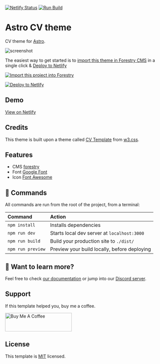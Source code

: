 [![Netlify Status](https://api.netlify.com/api/v1/badges/331f0f5c-d362-45b6-aee2-2965d3ce448e/deploy-status)](https://app.netlify.com/sites/astro-cv-theme/deploys) [![Run Build](https://github.com/dofbi/astro-cv-theme/actions/workflows/build-test.yml/badge.svg)](https://github.com/dofbi/astro-cv-theme/actions/workflows/build-test.yml)

# Astro CV theme

CV theme for [Astro](https://docs.astro.build).

![screenshot](https://www.w3schools.com/w3css/img_temp_cv.jpg)

The easiest way to get started is to [import this theme in Forestry CMS](https://app.forestry.io/quick-start?repo=dofbi/astro-cv-theme) in a single click & [Deploy to Netlify](https://app.netlify.com/start/deploy?repository=https://github.com/dofbi/astro-cv-theme)

[![Import this project into Forestry](https://assets.forestry.io/import-to-forestryK.svg)](https://app.forestry.io/quick-start?repo=dofbi/astro-cv-theme)

[![Deploy to Netlify](https://www.netlify.com/img/deploy/button.svg)](https://app.netlify.com/start/deploy?repository=https://github.com/dofbi/astro-cv-theme)

## Demo

[View on Netlify](https://astro-cv-theme.netlify.app)

## Credits

This theme is built upon a theme called [CV Template](https://www.w3schools.com/w3css/tryit.asp?filename=tryw3css_templates_cv) from [w3.css](https://www.w3schools.com/w3css/default.asp).

## Features

- CMS [forestry](https://app.forestry.io)
- Font [Google Font](https://fonts.google.com/variablefonts)
- Icon [Font Awesome](https://fontawesome.com/v4/icons/)

## 🧞 Commands

All commands are run from the root of the project, from a terminal:

| Command           | Action                                       |
| :---------------- | :------------------------------------------- |
| `npm install`     | Installs dependencies                        |
| `npm run dev`     | Starts local dev server at `localhost:3000`  |
| `npm run build`   | Build your production site to `./dist/`      |
| `npm run preview` | Preview your build locally, before deploying |

## 👀 Want to learn more?

Feel free to check [our documentation](https://github.com/withastro/astro) or jump into our [Discord server](https://astro.build/chat).

## Support

If this template helped you, buy me a coffee.

<a href="https://www.buymeacoffee.com/51JrBtX" target="_blank"><img src="https://cdn.buymeacoffee.com/buttons/v2/default-yellow.png" alt="Buy Me A Coffee" style="height: 60px !important;width: 217px !important;" ></a>

## License

This template is [MIT](LICENSE) licensed.
